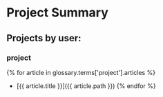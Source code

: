 # Project Summary

## Projects by user:
### project
{% for article in glossary.terms['project'].articles %}
* [{{ article.title }}]({{ article.path }})
{% endfor %}